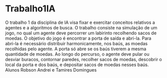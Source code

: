 # Trabalho1IA
O trabalho 1 da disciplina de IA visa fixar e exercitar conceitos relativos
a agentes e a algoritmos de busca. O trabalho consiste na simulação de
um jogo, no qual um agente deve percorrer um labirinto recolhendo sacos
de moedas. O objetivo do jogo é encontrar a porta de saída e abri-la.
Para abri-la é necessário distribuir harmonicamente, nos baús, as moedas
recolhidas pelo agente. A porta só abre se os baús tiverem a mesma
quantidade de moedas. Ao longo do percurso, o agente deve pular ou
desviar buracos, contornar paredes, recolher sacos de moedas, descobrir o
local da porta e dos baús, e depositar sacos de moedas nesses baús.
 Alunos Robson Andrei e Tamires Domingues
